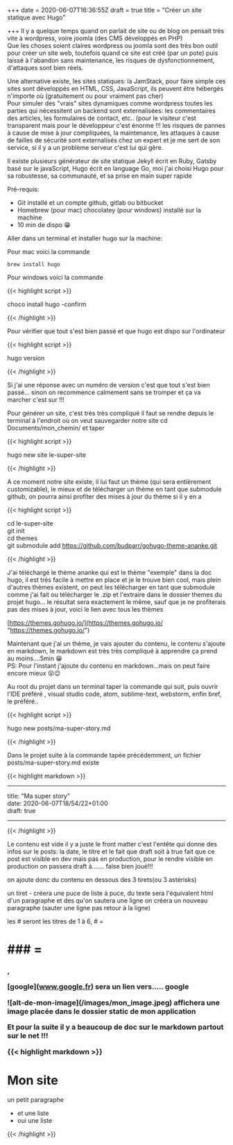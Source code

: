 +++
date = 2020-06-07T16:36:55Z
draft = true
title = "Créer un site statique avec Hugo"

+++
Il y a quelque temps quand on parlait de site ou de blog on pensait très vite à wordpress, voire joomla (des CMS développés en PHP)  
Que les choses soient claires wordpress ou joomla sont des très bon outil pour créer un site web, toutefois quand ce site est créé (par un pote) puis laissé à l'abandon sans maintenance, les risques de dysfonctionnement, d'attaques sont bien réels.

Une alternative existe, les sites statiques: la JamStack, pour faire simple ces sites sont développés en HTML, CSS, JavaScript, ils peuvent être hébergés n'importe où (gratuitement ou pour vraiment pas cher)  
Pour simuler des "vrais" sites dynamiques comme wordpress toutes les parties qui nécessitent un backend sont externalisées: les commentaires des articles, les formulaires de contact, etc.. (pour le visiteur c'est transparent mais pour le développeur c'est énorme !!! les risques de pannes à cause de mise à jour compliquées, la maintenance, les attaques à cause de failles de sécurité sont externalisés chez un expert et je me sert de son service, si il y a un problème serveur c'est lui qui gère.

Il existe plusieurs générateur de site statique Jekyll écrit en Ruby, Gatsby basé sur le javaScript, Hugo écrit en language Go, moi j'ai choisi Hugo pour sa robustesse, sa communauté, et sa prise en main super rapide

Pré-requis:

* Git installé et un compte github, gitlab ou bitbucket
* Homebrew (pour mac) chocolatey (pour windows) installé sur la machine
* 10 min de dispo  😁

Aller dans un terminal et installer hugo sur la machine:

Pour mac voici la commande

    brew install hugo

Pour windows voici la commande

{{< highlight script >}}

choco install hugo -confirm

{{< /highlight >}}

Pour vérifier que tout s'est bien passé et que hugo est dispo sur l'ordinateur

{{< highlight script >}}

hugo version

{{< /highlight >}}

Si j'ai une réponse avec un numéro de version c'est que tout s'est bien passé... sinon on recommence calmement sans se tromper et ça va marcher c'est sur !!!

Pour générer un site, c'est très très compliqué il faut se rendre depuis le terminal à l'endroit où on veut sauvegarder notre site cd Documents/mon_chemin/ et taper 

{{< highlight script >}}

hugo new site le-super-site

{{< /highlight >}}

A ce moment notre site existe, il lui faut un thème (qui sera entièrement customizable), le mieux et de télécharger un thème en tant que submodule github, on pourra ainsi profiter des mises à jour du thème si il y en a

{{< highlight script >}}

cd le-super-site  
git init  
cd themes  
git submodule add https://github.com/budparr/gohugo-theme-ananke.git

{{< /highlight >}}

J'ai téléchargé le thème ananke qui est le thème "exemple" dans la doc hugo, il est très facile à mettre en place et je le trouve bien cool, mais plein d'autres thèmes existent, on peut les télécharger en tant que submodule comme j'ai fait ou télécharger le .zip et l'extraire dans le dossier themes du projet hugo... le résultat sera exactement le même, sauf que je ne profiterais pas des mises à jour, voici le lien avec tous les thèmes

[https://themes.gohugo.io/](https://themes.gohugo.io/ "https://themes.gohugo.io/")

Maintenant que j'ai un thème, je vais ajouter du contenu, le contenu s'ajoute en markdown, le markdown est très très compliqué à apprendre ça prend au moins....5min 😁  
PS: Pour l'instant j'ajoute du contenu en markdown...mais on peut faire encore mieux 😮😉

Au root du projet dans un terminal taper la commande qui suit, puis ouvrir l'IDE préféré , visual studio code, atom, sublime-text, webstorm, enfin bref, le préféré..

{{< highlight script >}}

hugo new posts/ma-super-story.md

{{< /highlight >}}

Dans le projet suite à la commande tapée précédemment, un fichier posts/ma-super-story.md existe

{{< highlight markdown >}}

***

title: "Ma super story"  
date: 2020-06-07T18/54/22+01:00  
draft: true

***

{{< /highlight >}}

Le contenu est vide il y a juste le front matter c'est l'entête qui donne des infos sur le posts: la date, le titre et le fait que draft soit à true fait que ce post est visible en dev mais pas en production, pour le rendre visible en production on passera draft à....... false bien joué!!!

on ajoute donc du contenu en dessous des 3 tirets(ou 3 astérisks)

un tiret - créera une puce de liste à puce, du texte sera l'équivalent html d'un paragraphe et des qu'on sautera une ligne on créera un nouveau paragraphe (sauter une ligne pas retour à la ligne) 

les # seront les titres de 1 à 6, # = <h1> ### = <h3>, 

\[google\](www.google.fr) sera un lien vers..... google

!\[alt-de-mon-image\](/images/mon_image.jpeg) affichera une image placée dans le dossier static de mon application

Et pour la suite il y a beaucoup de doc sur le markdown partout sur le net !!!

{{< highlight markdown >}}

# Mon site

un petit paragraphe

* et une liste
* oui une liste

{{< /highlight >}}